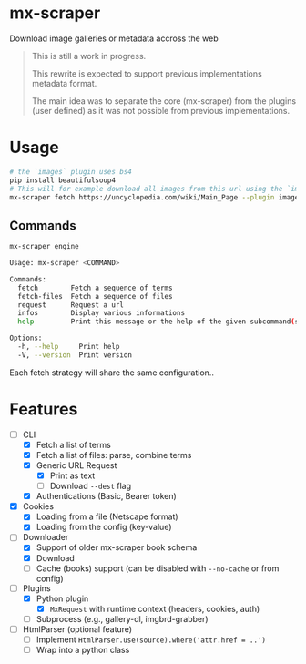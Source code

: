 # mx-scraper

Download image galleries or metadata accross the web

> This is still a work in progress.
>
> This rewrite is expected to support previous implementations metadata format.
>
> The main idea was to separate the core (mx-scraper) from the plugins (user
> defined) as it was not possible from previous implementations.

# Usage

```bash
# the `images` plugin uses bs4
pip install beautifulsoup4
# This will for example download all images from this url using the `images` plugin.
mx-scraper fetch https://uncyclopedia.com/wiki/Main_Page --plugin images -v
```

## Commands

```bash
mx-scraper engine

Usage: mx-scraper <COMMAND>

Commands:
  fetch        Fetch a sequence of terms
  fetch-files  Fetch a sequence of files
  request      Request a url
  infos        Display various informations
  help         Print this message or the help of the given subcommand(s)

Options:
  -h, --help     Print help
  -V, --version  Print version
```

Each fetch strategy will share the same configuration..

# Features

- [ ] CLI
  - [x] Fetch a list of terms
  - [x] Fetch a list of files: parse, combine terms
  - [x] Generic URL Request
    - [x] Print as text
    - [ ] Download `--dest` flag
  - [x] Authentications (Basic, Bearer token)

- [x] Cookies
  - [x] Loading from a file (Netscape format)
  - [x] Loading from the config (key-value)

- [ ] Downloader
  - [x] Support of older mx-scraper book schema
  - [x] Download
  - [ ] Cache (books) support (can be disabled with `--no-cache` or from config)

- [ ] Plugins
  - [x] Python plugin
    - [x] `MxRequest` with runtime context (headers, cookies, auth)
  - [ ] Subprocess (e.g., gallery-dl, imgbrd-grabber)

- [ ] HtmlParser (optional feature)
  - [ ] Implement `HtmlParser.use(source).where('attr.href = ..')`
  - [ ] Wrap into a python class
